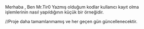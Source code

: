 Merhaba , Ben Mr.Tir0 
Yazmış olduğum kodlar kullanıcı kayıt olma işlemlerinin  nasıl yapıldığının küçük bir örneğidir.

//Proje daha tamamlanmamış ve her geçen gün güncellenecektir.
